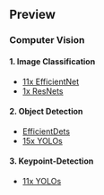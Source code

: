 ## Preview
### Computer Vision
#### 1. Image Classification
* [11x EfficientNet](https://github.com/R300-AI/ITRI-AI-Hub/tree/main/Model-Zoo/Image-Classification/EfficientNets(preview))
* [1x ResNets](https://github.com/R300-AI/ITRI-AI-Hub/tree/main/Model-Zoo/Image-Classification/ResNets(preview))

#### 2. Object Detection
* [EfficientDets]()
* [15x YOLOs](https://github.com/R300-AI/ITRI-AI-Hub/tree/main/Model-Zoo/Object-Detection/YOLOs(preview))

#### 3. Keypoint-Detection
* [11x YOLOs](https://github.com/R300-AI/ITRI-AI-Hub/tree/main/Model-Zoo/Keypoint-Detection/YOLOs(preview))
